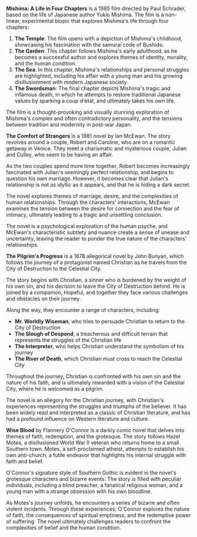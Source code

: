 **Mishima: A Life in Four Chapters** is a 1985 film directed by Paul Schrader, based on the life of Japanese author Yukio Mishima. The film is a non-linear, experimental biopic that explores Mishima's life through four chapters:

1. **The Temple**: The film opens with a depiction of Mishima's childhood, showcasing his fascination with the samurai code of Bushido.
2. **The Garden**: This chapter follows Mishima's early adulthood, as he becomes a successful author and explores themes of identity, morality, and the human condition.
3. **The Sea**: In this chapter, Mishima's relationships and personal struggles are highlighted, including his affair with a young man and his growing disillusionment with modern Japanese society.
4. **The Swordsman**: The final chapter depicts Mishima's tragic and infamous death, in which he attempts to restore traditional Japanese values by sparking a coup d'état, and ultimately takes his own life.

The film is a thought-provoking and visually stunning exploration of Mishima's complex and often contradictory personality, and the tensions between tradition and modernity in post-war Japan.

**The Comfort of Strangers** is a 1981 novel by Ian McEwan. The story revolves around a couple, Robert and Caroline, who are on a romantic getaway in Venice. They meet a charismatic and mysterious couple, Julian and Culley, who seem to be having an affair.

As the two couples spend more time together, Robert becomes increasingly fascinated with Julian's seemingly perfect relationship, and begins to question his own marriage. However, it becomes clear that Julian's relationship is not as idyllic as it appears, and that he is hiding a dark secret.

The novel explores themes of marriage, desire, and the complexities of human relationships. Through the characters' interactions, McEwan examines the tension between the desire for connection and the fear of intimacy, ultimately leading to a tragic and unsettling conclusion.

The novel is a psychological exploration of the human psyche, and McEwan's characteristic subtlety and nuance create a sense of unease and uncertainty, leaving the reader to ponder the true nature of the characters' relationships.

**The Pilgrim's Progress** is a 1678 allegorical novel by John Bunyan, which follows the journey of a protagonist named Christian as he travels from the City of Destruction to the Celestial City.

The story begins with Christian, a sinner who is burdened by the weight of his own sin, and his decision to leave the City of Destruction behind. He is joined by a companion, Hopeful, and together they face various challenges and obstacles on their journey.

Along the way, they encounter a range of characters, including:

* **Mr. Worldly Wiseman**, who tries to persuade Christian to return to the City of Destruction
* **The Slough of Despond**, a treacherous and difficult terrain that represents the struggles of the Christian life
* **The Interpreter**, who helps Christian understand the symbolism of his journey
* **The River of Death**, which Christian must cross to reach the Celestial City

Throughout the journey, Christian is confronted with his own sin and the nature of his faith, and is ultimately rewarded with a vision of the Celestial City, where he is welcomed as a pilgrim.

The novel is an allegory for the Christian journey, with Christian's experiences representing the struggles and triumphs of the believer. It has been widely read and interpreted as a classic of Christian literature, and has had a profound influence on Western literature and culture.


**Wise Blood** by Flannery O'Connor is a darkly comic novel that delves into themes of faith, redemption, and the grotesque. The story follows Hazel Motes, a disillusioned World War II veteran who returns home to a small Southern town. Motes, a self-proclaimed atheist, attempts to establish his own anti-church, a futile endeavor that highlights his internal struggle with faith and belief.

O'Connor's signature style of Southern Gothic is evident in the novel's grotesque characters and bizarre events. The story is filled with peculiar individuals, including a blind preacher, a fanatical religious woman, and a young man with a strange obsession with his own bloodline.

As Motes's journey unfolds, he encounters a series of bizarre and often violent incidents. Through these experiences, O'Connor explores the nature of faith, the consequences of spiritual emptiness, and the redemptive power of suffering. The novel ultimately challenges readers to confront the complexities of belief and the human condition. 

